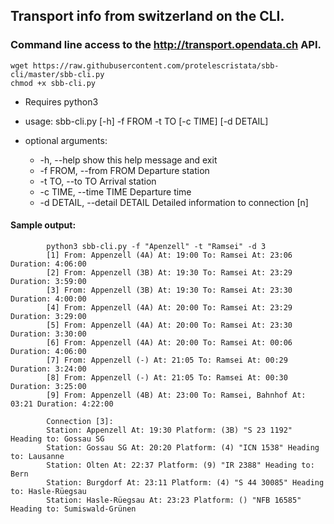 ## Transport info from switzerland on the CLI.
### Command line access to the http://transport.opendata.ch API.

	wget https://raw.githubusercontent.com/protelescristata/sbb-cli/master/sbb-cli.py
	chmod +x sbb-cli.py
* Requires python3

* usage: sbb-cli.py [-h] -f FROM -t TO [-c TIME] [-d DETAIL]

* optional arguments:
    *  -h, --help            show this help message and exit
    *  -f FROM, --from FROM  Departure station
    *  -t TO, --to TO        Arrival station
    *  -c TIME, --time TIME  Departure time
    *  -d DETAIL, --detail DETAIL Detailed information to connection [n]
    
#### Sample output:
    
            python3 sbb-cli.py -f "Apenzell" -t "Ramsei" -d 3
            [1] From: Appenzell (4A) At: 19:00 To: Ramsei At: 23:06 Duration: 4:06:00
            [2] From: Appenzell (3B) At: 19:30 To: Ramsei At: 23:29 Duration: 3:59:00
            [3] From: Appenzell (3B) At: 19:30 To: Ramsei At: 23:30 Duration: 4:00:00
            [4] From: Appenzell (4A) At: 20:00 To: Ramsei At: 23:29 Duration: 3:29:00
            [5] From: Appenzell (4A) At: 20:00 To: Ramsei At: 23:30 Duration: 3:30:00
            [6] From: Appenzell (4A) At: 20:00 To: Ramsei At: 00:06 Duration: 4:06:00
            [7] From: Appenzell (-) At: 21:05 To: Ramsei At: 00:29 Duration: 3:24:00
            [8] From: Appenzell (-) At: 21:05 To: Ramsei At: 00:30 Duration: 3:25:00
            [9] From: Appenzell (4B) At: 23:00 To: Ramsei, Bahnhof At: 03:21 Duration: 4:22:00

            Connection [3]:
            Station: Appenzell At: 19:30 Platform: (3B) "S 23 1192" Heading to: Gossau SG
            Station: Gossau SG At: 20:20 Platform: (4) "ICN 1538" Heading to: Lausanne
            Station: Olten At: 22:37 Platform: (9) "IR 2388" Heading to: Bern
            Station: Burgdorf At: 23:11 Platform: (4) "S 44 30085" Heading to: Hasle-Rüegsau
            Station: Hasle-Rüegsau At: 23:23 Platform: () "NFB 16585" Heading to: Sumiswald-Grünen
